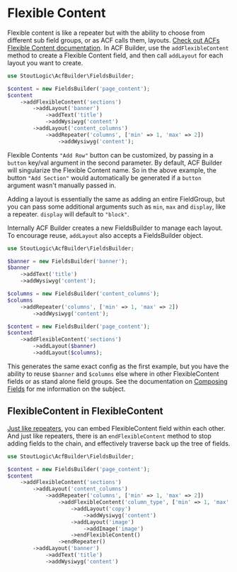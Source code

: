 # Flexible Content
Flexible content is like a repeater but with the ability to choose from different sub field groups, or as ACF calls them, layouts. [Check out ACFs Flexible Content documentation](https://www.advancedcustomfields.com/resources/flexible-content/). In ACF Builder, use the `addFlexibleContent` method to create a Flexible Content field, and then call `addLayout` for each layout you want to create.
```php
use StoutLogic\AcfBuilder\FieldsBuilder;

$content = new FieldsBuilder('page_content');
$content
    ->addFlexibleContent('sections')
        ->addLayout('banner')
            ->addText('title')
            ->addWysiwyg('content')
        ->addLayout('content_columns')
            ->addRepeater('columns', ['min' => 1, 'max' => 2])
                ->addWysiwyg('content');
```
Flexible Contents `"Add Row"` button can be customized, by passing in a `button` key/val argument in the second parameter. By default, ACF Builder will singularize the Flexible Content name. So in the above example, the button `"Add Section"` would automatically be generated if a `button` argument wasn't manually passed in.

Adding a layout is essentially the same as adding an entire FieldGroup, but you can pass some additional arguments such as `min`, `max` and `display`, like a repeater. `display` will default to `"block"`. 

Internally ACF Builder creates a new FieldsBuilder to manage each layout. To encourage reuse, `addLayout` also accepts a FieldsBuilder object.
```php
use StoutLogic\AcfBuilder\FieldsBuilder;

$banner = new FieldsBuilder('banner');
$banner
    ->addText('title')
    ->addWysiwyg('content');

$columns = new FieldsBuilder('content_columns');
$columns
    ->addRepeater('columns', ['min' => 1, 'max' => 2])
        ->addWysiwyg('content');

$content = new FieldsBuilder('page_content');
$content
    ->addFlexibleContent('sections')
        ->addLayout($banner)
        ->addLayout($columns);
```
This generates the same exact config as the first example, but you have the ability to reuse `$banner` and `$columns` else where in other FlexibleContent fields or as stand alone field groups. See the documentation on [Composing Fields](composing-fields) for me information on the subject.

## FlexibleContent in FlexibleContent
[Just like repeaters](repeater#repeater-in-a-repeater), you can embed FlexibleContent field within each other. And just like repeaters, there is an `endFlexibleContent` method to stop adding fields to the chain, and effectively traverse back up the tree of fields.

```php
use StoutLogic\AcfBuilder\FieldsBuilder;

$content = new FieldsBuilder('page_content');
$content
    ->addFlexibleContent('sections')
        ->addLayout('content_columns')
            ->addRepeater('columns', ['min' => 1, 'max' => 2])
                ->addFlexibleContent('column_type', ['min' => 1, 'max' => 1])
                    ->addLayout('copy')
                        ->addWysiwyg('content')
                    ->addLayout('image')
                        ->addImage('image')
                    ->endFlexibleContent()
                ->endRepeater()
        ->addLayout('banner')
            ->addText('title')
            ->addWysiwyg('content')
```